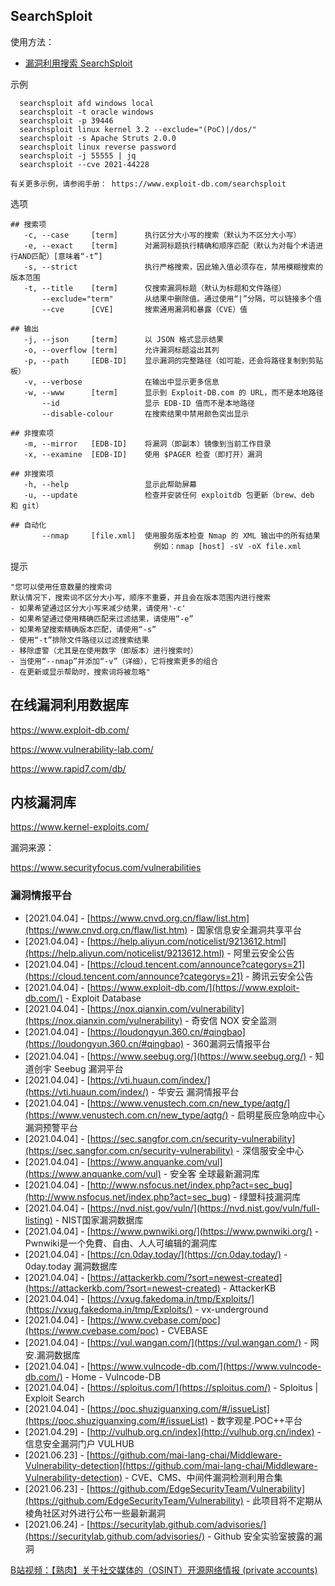 ## SearchSploit

使用方法：

- [漏洞利用搜索 SearchSploit](https://www.nerubian.cn/archives/eae7f17c-7848-4bb0-bceb-b90fe28360d3)

 示例 
```
  searchsploit afd windows local
  searchsploit -t oracle windows
  searchsploit -p 39446
  searchsploit linux kernel 3.2 --exclude="(PoC)|/dos/"
  searchsploit -s Apache Struts 2.0.0
  searchsploit linux reverse password
  searchsploit -j 55555 | jq
  searchsploit --cve 2021-44228

有关更多示例，请参阅手册： https://www.exploit-db.com/searchsploit
```
 选项 
```
## 搜索项
   -c, --case     [term]      执行区分大小写的搜索（默认为不区分大小写）
   -e, --exact    [term]      对漏洞标题执行精确和顺序匹配（默认为对每个术语进行AND匹配）[意味着“-t”]
   -s, --strict               执行严格搜索，因此输入值必须存在，禁用模糊搜索的版本范围
   -t, --title    [term]      仅搜索漏洞标题（默认为标题和文件路径）
       --exclude="term"       从结果中删除值。通过使用“|”分隔，可以链接多个值
       --cve      [CVE]       搜索通用漏洞和暴露（CVE）值

## 输出
   -j, --json     [term]      以 JSON 格式显示结果
   -o, --overflow [term]      允许漏洞标题溢出其列
   -p, --path     [EDB-ID]    显示漏洞的完整路径（如可能，还会将路径复制到剪贴板）
   -v, --verbose              在输出中显示更多信息
   -w, --www      [term]      显示到 Exploit-DB.com 的 URL，而不是本地路径
       --id                   显示 EDB-ID 值而不是本地路径
       --disable-colour       在搜索结果中禁用颜色突出显示

## 非搜索项
   -m, --mirror   [EDB-ID]    将漏洞（即副本）镜像到当前工作目录
   -x, --examine  [EDB-ID]    使用 $PAGER 检查（即打开）漏洞

## 非搜索项
   -h, --help                 显示此帮助屏幕
   -u, --update               检查并安装任何 exploitdb 包更新（brew、deb 和 git）

## 自动化
       --nmap     [file.xml]  使用服务版本检查 Nmap 的 XML 输出中的所有结果
                                例如：nmap [host] -sV -oX file.xml
```
 提示 
```
"您可以使用任意数量的搜索词
默认情况下，搜索词不区分大小写，顺序不重要，并且会在版本范围内进行搜索
- 如果希望通过区分大小写来减少结果，请使用'-c'
- 如果希望通过使用精确匹配来过滤结果，请使用“-e”
- 如果希望搜索精确版本匹配，请使用“-s”
- 使用“-t”排除文件路径以过滤搜索结果
- 移除虚警（尤其是在使用数字（即版本）进行搜索时）
- 当使用“--nmap”并添加“-v”（详细），它将搜索更多的组合
- 在更新或显示帮助时，搜索词将被忽略"
```
## 在线漏洞利用数据库

https://www.exploit-db.com/

https://www.vulnerability-lab.com/

https://www.rapid7.com/db/

## 内核漏洞库

https://www.kernel-exploits.com/

漏洞来源：

https://www.securityfocus.com/vulnerabilities

### 漏洞情报平台

- [2021.04.04] - [https://www.cnvd.org.cn/flaw/list.htm](https://www.cnvd.org.cn/flaw/list.htm) - 国家信息安全漏洞共享平台
- [2021.04.04] - [https://help.aliyun.com/noticelist/9213612.html](https://help.aliyun.com/noticelist/9213612.html) - 阿里云安全公告
- [2021.04.04] - [https://cloud.tencent.com/announce?categorys=21](https://cloud.tencent.com/announce?categorys=21) - 腾讯云安全公告
- [2021.04.04] - [https://www.exploit-db.com/](https://www.exploit-db.com/) - Exploit Database
- [2021.04.04] - [https://nox.qianxin.com/vulnerability](https://nox.qianxin.com/vulnerability) - 奇安信 NOX 安全监测
- [2021.04.04] - [https://loudongyun.360.cn/#qingbao](https://loudongyun.360.cn/#qingbao) - 360漏洞云情报平台
- [2021.04.04] - [https://www.seebug.org/](https://www.seebug.org/) - 知道创宇 Seebug 漏洞平台
- [2021.04.04] - [https://vti.huaun.com/index/](https://vti.huaun.com/index/) - 华安云 漏洞情报平台
- [2021.04.04] - [https://www.venustech.com.cn/new_type/aqtg/](https://www.venustech.com.cn/new_type/aqtg/) - 启明星辰应急响应中心 漏洞预警平台
- [2021.04.04] - [https://sec.sangfor.com.cn/security-vulnerability](https://sec.sangfor.com.cn/security-vulnerability) - 深信服安全中心
- [2021.04.04] - [https://www.anquanke.com/vul](https://www.anquanke.com/vul) - 安全客 全球最新漏洞库
- [2021.04.04] - [http://www.nsfocus.net/index.php?act=sec_bug](http://www.nsfocus.net/index.php?act=sec_bug) - 绿盟科技漏洞库
- [2021.04.04] - [https://nvd.nist.gov/vuln/](https://nvd.nist.gov/vuln/full-listing) - NIST国家漏洞数据库
- [2021.04.04] - [https://www.pwnwiki.org/](https://www.pwnwiki.org/) - Pwnwiki是一个免費、自由、人人可编辑的漏洞库
- [2021.04.04] - [https://cn.0day.today/](https://cn.0day.today/) - 0day.today 漏洞数据库
- [2021.04.04] - [https://attackerkb.com/?sort=newest-created](https://attackerkb.com/?sort=newest-created) - AttackerKB
- [2021.04.04] - [https://vxug.fakedoma.in/tmp/Exploits/](https://vxug.fakedoma.in/tmp/Exploits/) - vx-underground
- [2021.04.04] - [https://www.cvebase.com/poc](https://www.cvebase.com/poc) - CVEBASE
- [2021.04.04] - [https://vul.wangan.com/](https://vul.wangan.com/) - 网安.漏洞数据库
- [2021.04.04] - [https://www.vulncode-db.com/](https://www.vulncode-db.com/) - Home - Vulncode-DB
- [2021.04.04] - [https://sploitus.com/](https://sploitus.com/) - Sploitus | Exploit Search
- [2021.04.04] - [https://poc.shuziguanxing.com/#/issueList](https://poc.shuziguanxing.com/#/issueList) - 数字观星.POC++平台
- [2021.04.29] - [http://vulhub.org.cn/index](http://vulhub.org.cn/index) - 信息安全漏洞门户 VULHUB
- [2021.06.23] - [https://github.com/mai-lang-chai/Middleware-Vulnerability-detection](https://github.com/mai-lang-chai/Middleware-Vulnerability-detection) - CVE、CMS、中间件漏洞检测利用合集
- [2021.06.23] - [https://github.com/EdgeSecurityTeam/Vulnerability](https://github.com/EdgeSecurityTeam/Vulnerability) - 此项目将不定期从棱角社区对外进行公布一些最新漏洞
- [2021.06.24] - [https://securitylab.github.com/advisories/](https://securitylab.github.com/advisories/) - Github 安全实验室披露的漏洞


[B站视频：【熟肉】关于社交媒体的（OSINT）开源网络情报 (private accounts)](https://www.bilibili.com/video/BV1kH4y1y7ri?vd_source=1bf73ce1b8dc56254a6e34e404bac68f)
